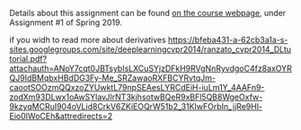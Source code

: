 Details about this assignment can be found [on the course webpage](http://cs231n.github.io/), under Assignment #1 of Spring 2019.

if you widh to read more about derivatives https://bfeba431-a-62cb3a1a-s-sites.googlegroups.com/site/deeplearningcvpr2014/ranzato_cvpr2014_DLtutorial.pdf?attachauth=ANoY7cqt0JBTsybIsLXCuSYjzDFkH9RVgNnRyvdgoC4fz8axOYRQJ9IdBMqbxHBdDG3Fy-Me_SRZawaoRXFBCYRvtqJm-caootSOOzmQQxzoZYUwktL79npSEAesLYRCdEiH-iuLm1Y_4AAFn9-zodXm93DLwx1oAwSYlavJIrNT3kjhsotwBQeR9xBFl5QB8WgeOxfw-9kzyqMCRuI904oVLid8CrkV6ZKiEOQrW51b2_31KIwFOrbIn_jjRe9Hl-Eio0IWoCEh&attredirects=2
